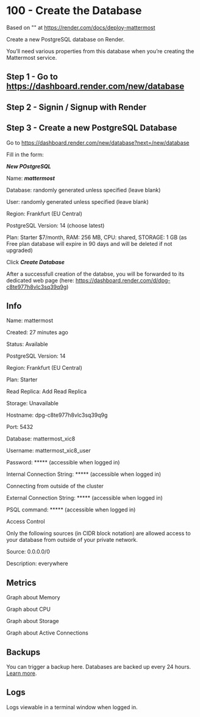 # 100 - Create the Database

Based on "" at https://render.com/docs/deploy-mattermost

Create a new PostgreSQL database on Render.

You’ll need various properties from this database when you’re creating the Mattermost service.

## Step 1 - Go to https://dashboard.render.com/new/database

## Step 2 - Signin / Signup with Render

## Step 3 - Create a new PostgreSQL Database

Go to https://dashboard.render.com/new/database?next=/new/database

Fill in the form:

***New POstgreSQL***

Name: ***mattermost***

Database: randomly generated unless specified (leave blank)

User: randomly generated unless specified (leave blank)

Region: Frankfurt (EU Central)

PostgreSQL Version: 14 (choose latest)

Plan: Starter $7/month, RAM: 256 MB, CPU: shared, STORAGE: 1 GB (as Free plan database will expire in 90 days and will be deleted if not upgraded)

Click ***Create Database***

After a successfull creation of the databse, you will be forwarded to its dedicated web page (here: https://dashboard.render.com/d/dpg-c8te977h8vlc3sq39q9g)

## Info

Name: mattermost

Created: 27 minutes ago

Status: Available

PostgreSQL Version: 14

Region: Frankfurt (EU Central)

Plan: Starter

Read Replica: Add Read Replica

Storage: Unavailable

Hostname: dpg-c8te977h8vlc3sq39q9g

Port: 5432

Database: mattermost_xic8

Username: mattermost_xic8_user

Password: ***** (accessible when logged in)

Internal Connection String: ***** (accessible when logged in)

Connecting from outside of the cluster

External Connection String: ***** (accessible when logged in)

PSQL command: ***** (accessible when logged in)

Access Control

Only the following sources (in CIDR block notation) are allowed access to your database from outside of your private network.

Source: 0.0.0.0/0

Description: everywhere

## Metrics

Graph about Memory

Graph about CPU

Graph about Storage

Graph about Active Connections

## Backups

You can trigger a backup here. Databases are backed up every 24 hours. [Learn more](https://render.com/docs/databases#backups).

## Logs

Logs viewable in a terminal window when logged in.
